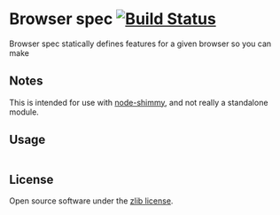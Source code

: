 Browser spec [![Build Status](https://travis-ci.org/marcello3d/node-bs.png)](https://travis-ci.org/marcello3d/node-bs)
=================

Browser spec statically defines features for a given browser so you can make 

Notes
-----

This is intended for use with [node-shimmy](https://github.com/marcello3d/node-shimmy), and not really a standalone 
module.

Usage
-----

```js

```


License
-------
Open source software under the [zlib license](LICENSE).